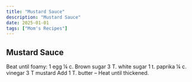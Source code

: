 ```yaml
---
title: "Mustard Sauce"
description: "Mustard Sauce"
date: 2025-01-01
tags: ["Mom's Recipes"]
---
```


## Mustard Sauce

Beat until foamy: 
              1 egg
              ¼ c. Brown sugar
              3 T. white sugar
              1 t. paprika
              ¼ c. vinegar
3 T mustard
Add 1 T. butter – Heat until thickened. 


